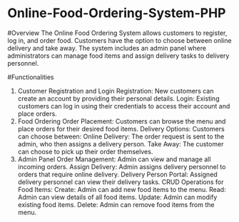 # Online-Food-Ordering-System-PHP
#Overview
The Online Food Ordering System allows customers to register, log in, and order food. Customers have the option to choose between online delivery and take away. The system includes an admin panel where administrators can manage food items and assign delivery tasks to delivery personnel.

#Functionalities
1. Customer Registration and Login
Registration: New customers can create an account by providing their personal details.
Login: Existing customers can log in using their credentials to access their account and place orders.
2. Food Ordering
Order Placement: Customers can browse the menu and place orders for their desired food items.
Delivery Options: Customers can choose between:
Online Delivery: The order request is sent to the admin, who then assigns a delivery person.
Take Away: The customer can choose to pick up their order themselves.
3. Admin Panel
Order Management: Admin can view and manage all incoming orders.
Assign Delivery: Admin assigns delivery personnel to orders that require online delivery.
Delivery Person Portal: Assigned delivery personnel can view their delivery tasks.
CRUD Operations for Food Items:
Create: Admin can add new food items to the menu.
Read: Admin can view details of all food items.
Update: Admin can modify existing food items.
Delete: Admin can remove food items from the menu.
